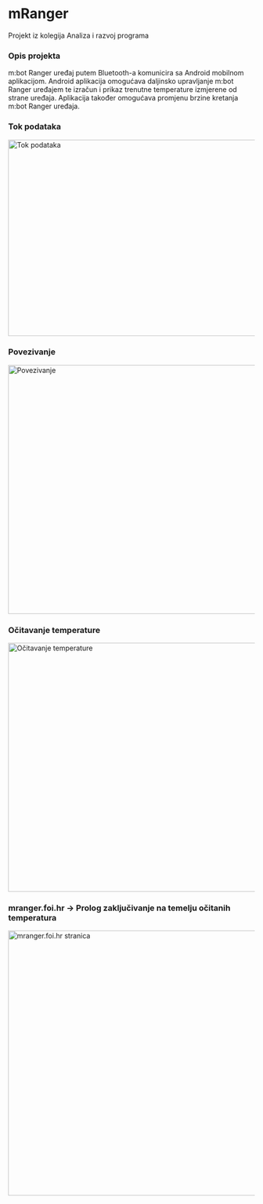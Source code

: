 # mRanger
Projekt iz kolegija Analiza i razvoj programa

### Opis projekta

m:bot Ranger uređaj putem Bluetooth-a komunicira sa Android mobilnom aplikacijom. Android aplikacija omogućava daljinsko upravljanje m:bot Ranger uređajem te izračun i prikaz trenutne temperature izmjerene od strane uređaja. Aplikacija također omogućava promjenu brzine kretanja m:bot Ranger uređaja.


### Tok podataka

<img alt="Tok podataka" src="https://github.com/krizebcev/mRanger/blob/master/readme_slike/readme_tok.png" width="819" height="400">

### Povezivanje

<img alt="Povezivanje" src="https://github.com/krizebcev/mRanger/blob/master/readme_slike/readme_spajanje.png" width="561" height="507">

### Očitavanje temperature

<img alt="Očitavanje temperature" src="https://github.com/krizebcev/mRanger/blob/master/readme_slike/readme_temp.png" width="561" height="507">

### mranger.foi.hr -> Prolog zaključivanje na temelju očitanih temperatura

<img alt="mranger.foi.hr stranica" src="https://github.com/krizebcev/mRanger/blob/master/readme_slike/readme_stranica.png" width="950" height="540">

